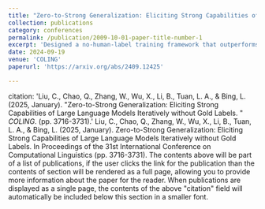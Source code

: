 ```yaml
---
title: "Zero-to-Strong Generalization: Eliciting Strong Capabilities of Large Language Models Iteratively without Gold Labels."
collection: publications
category: conferences
permalink: /publication/2009-10-01-paper-title-number-1
excerpt: 'Designed a no-human-label training framework that outperforms few-shot methods on both classification and reasoning tasks—joint work with Alibaba Damo, equal contribution with Chaoqun.'
date: 2024-09-19
venue: 'COLING'
paperurl: 'https://arxiv.org/abs/2409.12425'

---
```

citation: 'Liu, C., Chao, Q., Zhang, W., Wu, X., Li, B., Tuan, L. A., & Bing, L. (2025, January). &quot;Zero-to-Strong Generalization: Eliciting Strong Capabilities of Large Language Models Iteratively without Gold Labels. &quot; <i>COLING</i>. (pp. 3716-3731).'
Liu, C., Chao, Q., Zhang, W., Wu, X., Li, B., Tuan, L. A., & Bing, L. (2025, January). Zero-to-Strong Generalization: Eliciting Strong Capabilities of Large Language Models Iteratively without Gold Labels. In Proceedings of the 31st International Conference on Computational Linguistics (pp. 3716-3731).
The contents above will be part of a list of publications, if the user clicks the link for the publication than the contents of section will be rendered as a full page, allowing you to provide more information about the paper for the reader. When publications are displayed as a single page, the contents of the above "citation" field will automatically be included below this section in a smaller font.
